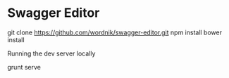 Swagger Editor
==============

git clone https://github.com/wordnik/swagger-editor.git
npm install
bower install

Running the dev server locally

grunt serve